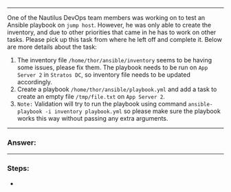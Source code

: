 
---
One of the Nautilus DevOps team members was working on to test an Ansible playbook on `jump host`. However, he was only able to create the inventory, and due to other priorities that came in he has to work on other tasks. Please pick up this task from where he left off and complete it. Below are more details about the task:
1. The inventory file `/home/thor/ansible/inventory` seems to be having some issues, please fix them. The playbook needs to be run on `App Server 2` in `Stratos DC`, so inventory file needs to be updated accordingly.
2. Create a playbook `/home/thor/ansible/playbook.yml` and add a task to create an empty file `/tmp/file.txt` on `App Server 2`.
3. `Note:` Validation will try to run the playbook using command `ansible-playbook -i inventory playbook.yml` so please make sure the playbook works this way without passing any extra arguments.

---
### Answer:
---
### Steps:
-  
